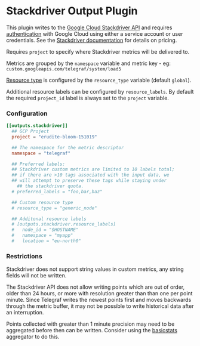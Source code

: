 # Stackdriver Output Plugin

This plugin writes to the [Google Cloud Stackdriver API](https://cloud.google.com/monitoring/api/v3/)
and requires [authentication](https://cloud.google.com/docs/authentication/getting-started) with Google Cloud using either a service account or user credentials. See the [Stackdriver documentation](https://cloud.google.com/stackdriver/pricing#stackdriver_monitoring_services) for details on pricing.

Requires `project` to specify where Stackdriver metrics will be delivered to.

Metrics are grouped by the `namespace` variable and metric key - eg: `custom.googleapis.com/telegraf/system/load5`

[Resource type](https://cloud.google.com/monitoring/api/resources) is configured by the `resource_type` variable (default `global`).

Additional resource labels can be configured by `resource_labels`. By default the required `project_id` label is always set to the `project` variable.

### Configuration

```toml
[[outputs.stackdriver]]
  ## GCP Project
  project = "erudite-bloom-151019"

  ## The namespace for the metric descriptor
  namespace = "telegraf"

  ## Preferred labels:
  ## Stackdriver custom metrics are limited to 10 labels total;
  ## if there are >10 tags associated with the input data, we
  ## will attempt to preserve these tags while staying under
	## the stackdriver quota.
  # preferred_labels = "foo,bar,baz"

  ## Custom resource type
  # resource_type = "generic_node"

  ## Additonal resource labels
  # [outputs.stackdriver.resource_labels]
  #   node_id = "$HOSTNAME"
  #   namespace = "myapp"
  #   location = "eu-north0"
```

### Restrictions

Stackdriver does not support string values in custom metrics, any string
fields will not be written.

The Stackdriver API does not allow writing points which are out of order,
older than 24 hours, or more with resolution greater than than one per point
minute.  Since Telegraf writes the newest points first and moves backwards
through the metric buffer, it may not be possible to write historical data
after an interruption.

Points collected with greater than 1 minute precision may need to be
aggregated before then can be written.  Consider using the [basicstats][]
aggregator to do this.

[basicstats]: /plugins/aggregators/basicstats/README.md
